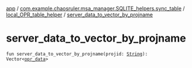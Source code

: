 [app](../../index.md) / [com.example.chaosruler.msa_manager.SQLITE_helpers.sync_table](../index.md) / [local_OPR_table_helper](index.md) / [server_data_to_vector_by_projname](.)

# server_data_to_vector_by_projname

`fun server_data_to_vector_by_projname(projid: `[`String`](https://kotlinlang.org/api/latest/jvm/stdlib/kotlin/-string/index.html)`): Vector<`[`opr_data`](../../com.example.chaosruler.msa_manager.object_types/opr_data/index.md)`>`